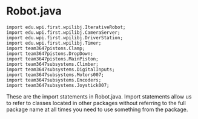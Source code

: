 # Robot.java #

```
import edu.wpi.first.wpilibj.IterativeRobot;
import edu.wpi.first.wpilibj.CameraServer;
import edu.wpi.first.wpilibj.DriverStation;
import edu.wpi.first.wpilibj.Timer;
import team3647pistons.Clamp;
import team3647pistons.DropDown;
import team3647pistons.MainPiston;
import team3647subsystems.Climber;
import team3647subsystems.DigitalInputs;
import team3647subsystems.Motors007;
import team3647subsystems.Encoders;
import team3647subsystems.Joystick007;
```
These are the import statements in Robot.java. Import statements allow us to refer to classes located in other packages without referring to the full package name at all times you need to use something from the package.
